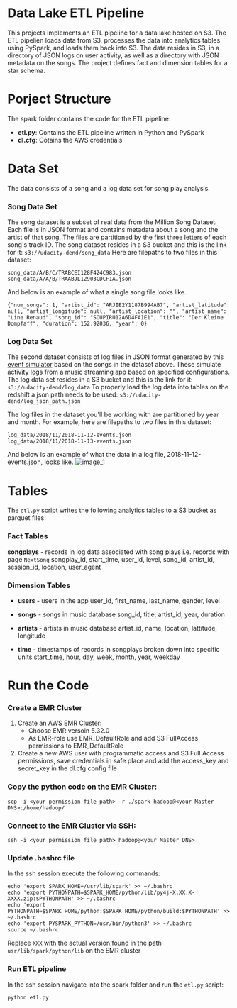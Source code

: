 # Data Lake ETL Pipeline
This projects implements an ETL pipeline for a data lake hosted on S3. The ETL pipelien loads data from S3, processes the data into analytics tables using PySpark, and loads them back into S3.  The data resides in S3, in a directory of JSON logs on user activity, as well as a directory with JSON metadata on the songs. The project defines fact and dimension tables for a star schema.

# Porject Structure
The spark folder contains the code for the ETL pipeline:
- **etl.py**: Contains the ETL pipeline written in Python and PySpark
- **dl.cfg**: Cotains the AWS credentials

# Data Set
The data consists of a song and a log data set for song play analysis.

### Song Data Set
The song dataset is a subset of real data from the Million Song Dataset. Each file is in JSON format and contains metadata about a song and the artist of that song. The files are partitioned by the first three letters of each song's track ID.
The song dataset resides in a S3 bucket and this is the link for it:
```s3://udacity-dend/song_data```
Here are filepaths to two files in this dataset:
```
song_data/A/B/C/TRABCEI128F424C983.json
song_data/A/A/B/TRAABJL12903CDCF1A.json
```
And below is an example of what a single song file looks like.
```
{"num_songs": 1, "artist_id": "ARJIE2Y1187B994AB7", "artist_latitude": null, "artist_longitude": null, "artist_location": "", "artist_name": "Line Renaud", "song_id": "SOUPIRU12A6D4FA1E1", "title": "Der Kleine Dompfaff", "duration": 152.92036, "year": 0}
```

### Log Data Set
The second dataset consists of log files in JSON format generated by this [event simulator](https://github.com/Interana/eventsim) based on the songs in the dataset above. These simulate activity logs from a music streaming app based on specified configurations.
The log data set resides in a S3 bucket and this is the link for it:
```s3://udacity-dend/log_data```
To properly load the log data into tables on the redshift a json path needs to be used:
```s3://udacity-dend/log_json_path.json```

The log files in the dataset you'll be working with are partitioned by year and month. For example, here are filepaths to two files in this dataset:
```
log_data/2018/11/2018-11-12-events.json
log_data/2018/11/2018-11-13-events.json
```
And below is an example of what the data in a log file, 2018-11-12-events.json, looks like.
![image_1](img/log_data_example.png)

# Tables
The ```etl.py``` script writes the following analytics tables to a S3 bucket as parquet files:

### Fact Tables
**songplays** - records in log data associated with song plays i.e. records with page ```NextSong```
songplay_id, start_time, user_id, level, song_id, artist_id, session_id, location, user_agent

### Dimension Tables
- **users** - users in the app
user_id, first_name, last_name, gender, level

- **songs** - songs in music database
song_id, title, artist_id, year, duration

- **artists** - artists in music database
artist_id, name, location, lattitude, longitude

- **time** - timestamps of records in songplays broken down into specific units
start_time, hour, day, week, month, year, weekday


# Run the Code

### Create a EMR Cluster
1. Create an AWS EMR Cluster:
   - Choose EMR versoin 5.32.0
   - As EMR-role use EMR_DefaultRole and add S3 FullAccess permissions to EMR_DefaultRole
2. Create a new AWS user with programmatic access and S3 Full Access permissions, save credentials in safe place and add the access_key and secret_key in the dl.cfg config file

### Copy the python code on the EMR Cluster:
```
scp -i <your permission file path> -r ./spark hadoop@<your Master DNS>:/home/hadoop/
```

### Connect to the EMR Cluster via SSH:
```
ssh -i <your permission file path> hadoop@<your Master DNS>
```
### Update .bashrc file
In the ssh session execute the following commands:
```
echo 'export SPARK_HOME=/usr/lib/spark' >> ~/.bashrc 
echo 'export PYTHONPATH=$SPARK_HOME/python/lib/py4j-X.XX.X-XXXX.zip:$PYTHONPATH' >> ~/.bashrc
echo 'export PYTHONPATH=$SPARK_HOME/python:$SPARK_HOME/python/build:$PYTHONPATH' >> ~/.bashrc
echo 'export PYSPARK_PYTHON=/usr/bin/python3' >> ~/.bashrc
source ~/.bashrc
```
Replace `XXX` with the actual version  found in the path `usr/lib/spark/python/lib` on the EMR cluster

### Run ETL pipeline
In the ssh session navigate into the spark folder and run the `etl.py` script:
```
python etl.py
```

